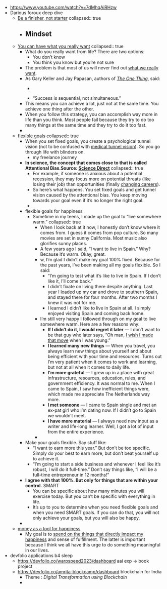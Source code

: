 - https://www.youtube.com/watch?v=7dMhqAiRHzw
- Darious foroux deep dive
	- [Be a finisher, not starter](https://dariusforoux.com/finisher/)
	  collapsed:: true
		- Mindset
			-
	- [You can have what you really want](https://dariusforoux.com/what-you-really-want/?utm_source=pocket_saves)
	  collapsed:: true
		- What do you really want from life? There are two options:
			- You don’t know
			- You think you know but you’re not sure
		- The problem is that most of us will never find out [what we really want](https://dariusforoux.com/yes-to-passion/).
		- As Gary Keller and Jay Papasan, authors of *[The One Thing](https://amzn.to/40Ni7MT)*, said:
			- >
			- “Success is sequential, not simultaneous.”
		- This means you can achieve a lot, just not at the same time. You achieve one thing after the other.
		- When you follow this strategy, you can accomplish way more in life than you think. Most people fail because they try to do too many things at the same time and they try to do it too fast.
		-
	- [flexible goals](https://dariusforoux.com/flexible-goals/?utm_source=pocket_saves)
	  collapsed:: true
		- When you set fixed goals, you create a psychological tunnel vision (not to be confused with [medical tunnel vision](https://en.wikipedia.org/wiki/Tunnel_vision)). So you go through life with blinders on.
			- my freelance journey
		- **In science, the concept that comes close to that is called Attentional Bias.Source: [Science Direct](https://www.sciencedirect.com/topics/neuroscience/attentional-bias)**
		  collapsed:: true
			- For example, if someone is anxious about a potential recession, they may focus more on potential threats (like losing their job) than opportunities (finally [changing careers](https://dariusforoux.com/change-careers/)).
			- So here’s what happens. You set fixed goals and get tunnel vision caused by the attentional bias. You keep moving towards your goal even if it’s no longer the right goal.
			-
		- flexible goals for happiness
			- Sometime in my teens, I made up the goal to “live somewhere warm.”
			  collapsed:: true
				- When I look back at it now, I honestly don’t know where it comes from. I guess it comes from pop culture. So many movies are set in sunny California. Most music also glorifies sunny places.
				- A few years ago I said, “I want to live in Spain.” Why? Because it’s warm. Okay, great.
				- w, I’m glad I didn’t make my goal 100% fixed. Because for the past years, I’ve been making all my goals flexible. So I said:
					- “I’m going to test what it’s like to live in Spain. If I don’t like it, I’ll come back.”
					- I didn’t fixate on living there despite anything. Last year I loaded up my car and drove to southern Spain, and stayed there for four months. After two months I knew it was not for me.
					- I learned I didn’t like to live in Spain at all. I simply enjoyed visiting Spain and coming back home.
				- I’m still very happy I followed through on my goal to live somewhere warm. Here are a few reasons why:
					- **If I didn’t do it, I would regret it later** — I don’t want to be that guy who later says, “Oh man, [I wish I made that move](https://dariusforoux.com/procrastination-regret/) when I was young.”
					- **I learned many new things** — When you travel, you always learn new things about yourself and about being efficient with your time and resources. Turns out I’m very patient when it comes to work and learning, but not at all when it comes to daily life.
					- **I’m more grateful** — I grew up in a place with great infrastructure, resources, education, rules, and government efficiency. It was normal to me. When I came to Spain, I saw how inefficient things were, which made me appreciate The Netherlands way more.
					- **I met someone** — I came to Spain single and met an ex-pat girl who I’m dating now. If I didn’t go to Spain we wouldn’t meet.
					- **I have more material** — I always need new input as a writer and life-long learner. Well, I got a lot of input from the entire experience.
				-
		- Make your goals flexible. Say stuff like:
			- “I want to earn more this year.” But don’t be too specific. Simply do your best to earn more, but don’t beat yourself up to achieve it.
			- “I’m going to start a side business and whenever I feel like it’s robust, I will do it full-time.” Don’t say things like, “I will be a full-time entrepreneur in 12 months!”
		- **I agree with that 100%. But only for things that are within your control.** SMART
			- You can be specific about how many minutes you will exercise today. But you can’t be specific with everything in life.
			- It’s up to you to determine when you need flexible goals and when you need SMART goals. If you can do that, you will not only achieve your goals, but you will also be happy.
		-
	- [money as a tool for happiness](https://dariusforoux.com/money-as-a-tool/?utm_source=pocket_saves)
		- My goal is to [spend on the things that directly impact my happiness](https://dariusforoux.com/paradox-of-happiness/) and sense of fulfillment. The latter is important because I think we all have this urge to do something meaningful in our lives.
- devfolio applications b4 sleep
	- https://devfolio.co/warpspeed2023/dashboard aai exp -> book project
	- https://devfolio.co/amrita-blockcamp/dashboard blockchain for India
		- Theme : *Digital Transformation using Blockchain*
		-